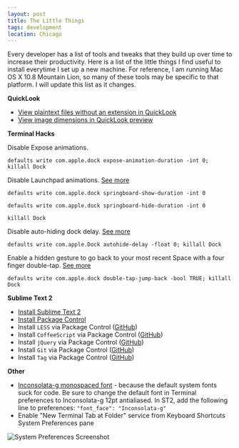```yaml
---
layout: post
title: The Little Things
tags: development
location: Chicago
---
```


Every developer has a list of tools and tweaks that they build up over time to increase their productivity. Here is a list of the little things I find useful to install everytime I set up a new machine. For reference, I am running Mac OS X 10.8 Mountain Lion, so many of these tools may be specific to that platform. I will update this list as it changes.

**QuickLook**

* [View plaintext files without an extension in QuickLook](https://github.com/whomwah/qlstephen)
* [View image dimensions in QuickLook preview](https://github.com/Nyx0uf/qlImageSize)

**Terminal Hacks**

Disable Expose animations.

`defaults write com.apple.dock expose-animation-duration -int 0; killall Dock`

Disable Launchpad animations. [See more](http://www.defaults-write.com/disable-launchpad-fade-effects/#.ULBWx6VOIy4)

```
defaults write com.apple.dock springboard-show-duration -int 0

defaults write com.apple.dock springboard-hide-duration -int 0

killall Dock
```

Disable auto-hiding dock delay. [See more](http://www.defaults-write.com/remove-the-dock-auto-hide-show-delay/#.ULBXRKVOIy4)

`defaults write com.apple.Dock autohide-delay -float 0; killall Dock`

Enable a hidden gesture to go back to your most recent Space with a four finger double-tap. [See more](http://www.defaults-write.com/enable-the-hidden-go-to-recent-space-gesture/#.ULBWWKVOIy4)

`defaults write com.apple.dock double-tap-jump-back -bool TRUE; killall Dock`

**Sublime Text 2**

* [Install Sublime Text 2](http://www.sublimetext.com/2)
* [Install Package Control](http://wbond.net/sublime_packages/package_control)
* Install `LESS` via Package Control ([GitHub](https://github.com/danro/LESS-sublime))
* Install `CoffeeScript` via Package Control ([GitHub](https://github.com/Xavura/CoffeeScript-Sublime-Plugin))
* Install `jQuery` via Package Control ([GitHub](https://github.com/SublimeText/jQuery))
* Install `Git` via Package Control ([GitHub](https://github.com/kemayo/sublime-text-2-git))
* Install `Tag` via Package Control ([GitHub](https://github.com/SublimeText/Tag))

**Other**

* [Inconsolata-g monospaced font](http://leonardo-m.livejournal.com/77079.html) - because the default system fonts suck for code. Be sure to change the default font in Terminal preferences to Inconsolata-g 12pt antialiased. In ST2, add the following line to preferences: `"font_face": "Inconsolata-g"`
* Enable "New Terminal Tab at Folder" service from Keyboard Shortcuts System Preferences pane

![System Preferences Screenshot](https://pbs.twimg.com/media/A1AmLy6CUAElGq4.jpg:large)